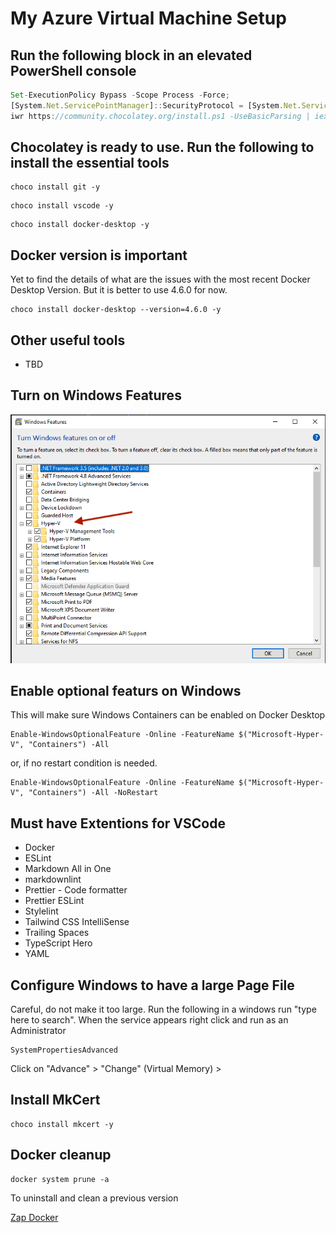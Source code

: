 # My Azure Virtual Machine Setup

## Run the following block in an elevated PowerShell console
```javascript
Set-ExecutionPolicy Bypass -Scope Process -Force; 
[System.Net.ServicePointManager]::SecurityProtocol = [System.Net.ServicePointManager]::SecurityProtocol -bor 3072; 
iwr https://community.chocolatey.org/install.ps1 -UseBasicParsing | iex
```

## Chocolatey is ready to use. Run the following to install the essential tools

```
choco install git -y
```

```
choco install vscode -y
```

```
choco install docker-desktop -y
```

## Docker version is important

Yet to find the details of what are the issues with the most recent Docker Desktop Version. But it is better to use 4.6.0 for now.

```
choco install docker-desktop --version=4.6.0 -y
```


## Other useful tools

- TBD

## Turn on Windows Features

![Windows features](images/turn-windows-features-on-or-off.png)

## Enable optional featurs on Windows

This will make sure Windows Containers can be enabled on Docker Desktop

```
Enable-WindowsOptionalFeature -Online -FeatureName $("Microsoft-Hyper-V", "Containers") -All
```
or, if no restart condition is needed.

```
Enable-WindowsOptionalFeature -Online -FeatureName $("Microsoft-Hyper-V", "Containers") -All -NoRestart
```


## Must have Extentions for VSCode

- Docker
- ESLint
- Markdown All in One
- markdownlint
- Prettier - Code formatter
- Prettier ESLint
- Stylelint
- Tailwind CSS IntelliSense
- Trailing Spaces
- TypeScript Hero
- YAML

## Configure Windows to have a large Page File

Careful, do not make it too large. Run the following in a windows run "type here to search". When the service appears right click and run as an Administrator

```
SystemPropertiesAdvanced
```

Click on "Advance" > "Change" (Virtual Memory) >  

## Install MkCert

```
choco install mkcert -y
```

## Docker cleanup

```
docker system prune -a
```
To uninstall and clean a previous version

[Zap Docker](https://github.com/moby/docker-ci-zap)